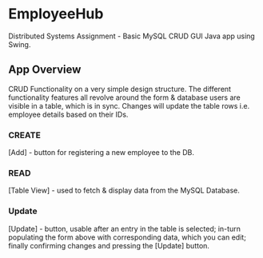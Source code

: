 # EmployeeHub
Distributed Systems Assignment - Basic MySQL CRUD GUI Java app using Swing.  

## App Overview
CRUD Functionality on a very simple design structure. The different functionality features all revolve around the form & database users are visible in a table, which is in sync. Changes will update the table rows i.e. employee details based on their IDs.  

### CREATE
[Add] - button for registering a new employee to the DB.

### READ
[Table View] - used to fetch & display data from the MySQL Database.

### Update
[Update] - button, usable after an entry in the table is selected; in-turn populating the form above with corresponding data, which you can edit; finally confirming changes and pressing the [Update] button. 
